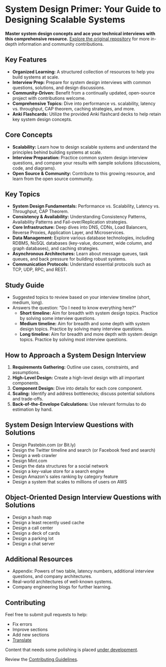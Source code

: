 # System Design Primer: Your Guide to Designing Scalable Systems

**Master system design concepts and ace your technical interviews with this comprehensive resource.**  [Explore the original repository](https://github.com/donnemartin/system-design-primer) for more in-depth information and community contributions.

## Key Features

*   **Organized Learning:** A structured collection of resources to help you build systems at scale.
*   **Interview Prep:** Prepare for system design interviews with common questions, solutions, and design discussions.
*   **Community-Driven:** Benefit from a continually updated, open-source project with contributions welcome.
*   **Comprehensive Topics:** Dive into performance vs. scalability, latency vs. throughput, CAP theorem, caching strategies, and more.
*   **Anki Flashcards:** Utilize the provided Anki flashcard decks to help retain key system design concepts.

## Core Concepts

*   **Scalability:** Learn how to design scalable systems and understand the principles behind building systems at scale.
*   **Interview Preparation:** Practice common system design interview questions, and compare your results with sample solutions (discussions, code, and diagrams).
*   **Open Source & Community:** Contribute to this growing resource, and learn from the open source community.

## Key Topics

*   **System Design Fundamentals:** Performance vs. Scalability, Latency vs. Throughput, CAP Theorem.
*   **Consistency & Availability:** Understanding Consistency Patterns, Availability Patterns and Fail-over/Replication strategies.
*   **Core Infrastructure:** Deep dives into DNS, CDNs, Load Balancers, Reverse Proxies, Application Layer, and Microservices.
*   **Data Management:** Explore various database technologies, including RDBMS, NoSQL databases (key-value, document, wide column, and graph databases), and caching strategies.
*   **Asynchronous Architectures:** Learn about message queues, task queues, and back pressure for building robust systems.
*   **Communication Protocols:** Understand essential protocols such as TCP, UDP, RPC, and REST.

## Study Guide

*   Suggested topics to review based on your interview timeline (short, medium, long).
*   Answers the question: "Do I need to know everything here?"
    *   **Short timeline:** Aim for breadth with system design topics. Practice by solving some interview questions.
    *   **Medium timeline:** Aim for breadth and some depth with system design topics. Practice by solving many interview questions.
    *   **Long timeline:** Aim for breadth and more depth with system design topics. Practice by solving most interview questions.

## How to Approach a System Design Interview

1.  **Requirements Gathering:** Outline use cases, constraints, and assumptions.
2.  **High-Level Design:** Create a high-level design with all important components.
3.  **Component Design:** Dive into details for each core component.
4.  **Scaling:** Identify and address bottlenecks; discuss potential solutions and trade-offs.
5.  **Back-of-the-Envelope Calculations:** Use relevant formulas to do estimation by hand.

## System Design Interview Questions with Solutions

*   Design Pastebin.com (or Bit.ly)
*   Design the Twitter timeline and search (or Facebook feed and search)
*   Design a web crawler
*   Design Mint.com
*   Design the data structures for a social network
*   Design a key-value store for a search engine
*   Design Amazon's sales ranking by category feature
*   Design a system that scales to millions of users on AWS

## Object-Oriented Design Interview Questions with Solutions

*   Design a hash map
*   Design a least recently used cache
*   Design a call center
*   Design a deck of cards
*   Design a parking lot
*   Design a chat server

## Additional Resources

*   Appendix: Powers of two table, latency numbers, additional interview questions, and company architectures.
*   Real-world architectures of well-known systems.
*   Company engineering blogs for further learning.

## Contributing

Feel free to submit pull requests to help:

*   Fix errors
*   Improve sections
*   Add new sections
*   [Translate](https://github.com/donnemartin/system-design-primer/issues/28)

Content that needs some polishing is placed [under development](#under-development).

Review the [Contributing Guidelines](CONTRIBUTING.md).